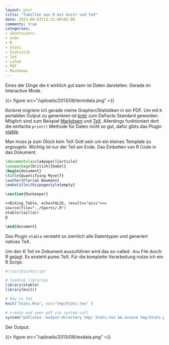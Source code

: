 ```yaml
---
layout: post
title: "Tabellen aus R mit knitr und TeX"
date: 2013-08-03T13:21:00+02:00
comments: true
categories:
- ubuntuusers
- osbn
- R
- Stats
- Statistik
- TeX
- LaTeX
- PDF
- Markdown
---
```


Eines der Dinge die `R` wirklich gut kann ist Daten darstellen. Gerade im Interactive Mode.

{{< figure src="/uploads/2013/08/termdata.png" >}}

Konkret migriere ich gerade meine Graphen/Statistiken in ein PDF.
Um mit `R` portablen Output zu generieren ist [knitr](http://yihui.name/knitr/)
zum DeFacto Standard geworden. Möglich sind zum Beispiel
[Markdown](http://daringfireball.net/projects/markdown/) und
[TeX](https://en.wikipedia.org/wiki/TeX). Allerdings funktioniert dort die
einfache `print()` Methode für Daten nicht so gut, dafür gibts das Plugin [xtable](http://cran.r-project.org/web/packages/xtable/index.html).

Man muss ja zum Glück kein TeX Gott sein um ein kleines Template zu ergoogeln.
Wichtig ist nur der Teil am Ende. Das Einbetten von R Code in das Dokument.

``` tex
\documentclass[a4paper]{article}
\usepackage[british]{babel}
\begin{document}
\title{Quantifying Myself}
\author{Florian Baumann}
\maketitle\thispagestyle{empty}

\section{Runkeeper}

<<Biking_Table, echo=FALSE, results="asis">>=
source(file="../Sports/.R")
xtable(tail(a))
@

\end{document}
```

Das Plugin `xtable` versteht so ziemlich alle Datentypen
und generiert natives TeX.

Um den R Teil im Dokument auszuführen wird das so-called `.Rnw` File durch R gejagt.
Es ensteht pures TeX. Für die komplette Verarbeitung nutze ich ein R Script.

``` r
#!/usr/bin/Rscript

# loading libraries
library(xtable)
library(knitr)

# Rnw to TeX
knit("Stats.Rnw", out="tmp/Stats.tex" )

# create and open pdf via system call
system("pdflatex -output-directory tmp/ Stats.tex && evince tmp/Stats.pdf")
```

Der Output:

{{< figure src="/uploads/2013/08/texdata.png" >}}
